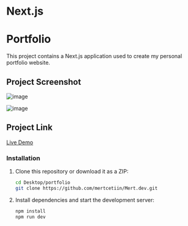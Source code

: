 # Next.js

# Portfolio

This project contains a Next.js application used to create my personal portfolio website.

## Project Screenshot

![image](https://github.com/mertcetiin/Mert.dev/assets/102957602/d23392d0-67f2-4199-b099-c1ade9f25317)

![image](https://github.com/mertcetiin/Mert.dev/assets/102957602/47ad8802-4cd1-44f3-b040-a4689293aab0)


## Project Link

[Live Demo](https://mert-dev.vercel.app)


### Installation

1. Clone this repository or download it as a ZIP:

   ```bash
   cd Desktop/portfolio
   git clone https://github.com/mertcetiin/Mert.dev.git

2. Install dependencies and start the development server:

   ```bash
   npm install
   npm run dev
